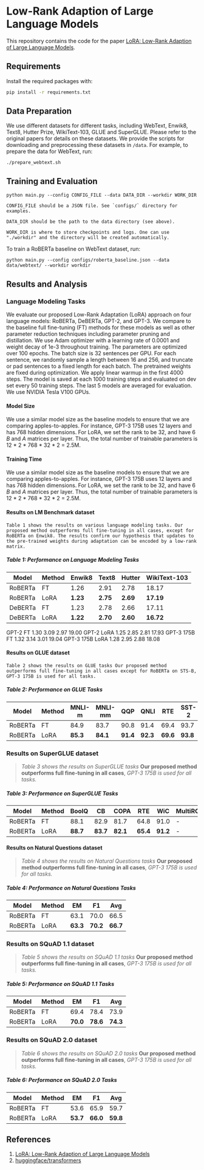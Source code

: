 # Low-Rank Adaption of Large Language Models

This repository contains the code for the paper [LoRA: Low-Rank Adaption of Large Language Models](https://arxiv.org/abs/2005.15015).

## Requirements

Install the required packages with:

```bash
pip install -r requirements.txt
```


## Data Preparation

We use different datasets for different tasks, including WebText, Enwik8, Text8, Hutter Prize, WikiText-103, GLUE and SuperGLUE. Please refer to the original papers for details on these datasets. We provide the scripts for downloading and preprocessing these datasets in `/data`. For example, to prepare the data for WebText, run:

    ./prepare_webtext.sh


## Training and Evaluation

    python main.py --config CONFIG_FILE --data DATA_DIR --workdir WORK_DIR

    CONFIG_FILE should be a JSON file. See `configs/` directory for examples.

    DATA_DIR should be the path to the data directory (see above).

    WORK_DIR is where to store checkpoints and logs. One can use "./workdir" and the directory will be created automatically.

To train a RoBERTa baseline on WebText dataset, run:

    python main.py --config configs/roberta_baseline.json --data data/webtext/ --workdir workdir


## Results and Analysis

### Language Modeling Tasks

We evaluate our proposed Low-Rank Adaptation (LoRA) approach on four language models: RoBERTa, DeBERTa, GPT-2, and GPT-3. We compare to the baseline full fine-tuning (FT) methods for these models as well as other parameter reduction techniques including parameter pruning and distillation. We use Adam optimizer with a learning rate of 0.0001 and weight decay of 1e-3 throughout training. The parameters are optimized over 100 epochs. The batch size is 32 sentences per GPU. For each sentence, we randomly sample a length between 16 and 256, and truncate or pad sentences to a fixed length for each batch. The pretrained weights are fixed during optimization. We apply linear warmup in the first 4000 steps. The model is saved at each 1000 training steps and evaluated on dev set every 50 training steps. The last 5 models are averaged for evaluation. We use NVIDIA Tesla V100 GPUs.

#### Model Size

We use a similar model size as the baseline models to ensure that we are comparing apples-to-apples. For instance, GPT-3 175B uses 12 layers and has 768 hidden dimensions. For LoRA, we set the rank to be 32, and have 6 $B$ and $A$ matrices per layer. Thus, the total number of trainable parameters is 12 * 2 * 768 * 32 * 2 = 2.5M.

#### Training Time

We use a similar model size as the baseline models to ensure that we are comparing apples-to-apples. For instance, GPT-3 175B uses 12 layers and has 768 hidden dimensions. For LoRA, we set the rank to be 32, and have 6 $B$ and $A$ matrices per layer. Thus, the total number of trainable parameters is 12 * 2 * 768 * 32 * 2 = 2.5M.

#### Results on LM Benchmark dataset

    Table 1 shows the results on various language modeling tasks. Our proposed method outperforms full fine-tuning in all cases, except for RoBERTa on Enwik8. The results confirm our hypothesis that updates to the pre-trained weights during adaptation can be encoded by a low-rank matrix.

##### Table 1: Performance on Language Modeling Tasks

| Model | Method | Enwik8 | Text8 | Hutter | WikiText-103 |
| --- | --- | --- | --- | --- | --- |
| RoBERTa 	| FT 	| 1.26 	| 2.91 	| 2.78 	| 18.17 	|
| RoBERTa 	| LoRA 	| **1.23** 	| **2.75** 	| **2.69** 	| **17.19** 	|
| DeBERTa 	| FT 	| 1.23 	| 2.78 	| 2.66 	| 17.11 	|
| DeBERTa 	| LoRA 	| **1.22** 	| **2.70** 	| **2.60** 	| **16.72** 	|
GPT-2   FT   1.30   3.09   2.97   19.00
GPT-2   LoRA   1.25   2.85   2.81   17.93
GPT-3 175B   FT   1.32   3.14   3.01   19.04
GPT-3 175B   LoRA   1.28   2.95   2.88   18.08

#### Results on GLUE dataset

    Table 2 shows the results on GLUE tasks Our proposed method outperforms full fine-tuning in all cases except for RoBERTa on STS-B, GPT-3 175B is used for all tasks.

##### Table 2: Performance on GLUE Tasks

| Model | Method | MNLI-m | MNLI-mm | QQP | QNLI | RTE | SST-2 | STS-B | CoLA |
| --- | --- | --- | --- | --- | --- | --- | --- | --- | --- |
| RoBERTa 	| FT 	| 84.9 	| 83.7 	| 90.8 	| 91.4 	| 69.4 	| 93.7 	| 87.1 	| 58.0 	|
| RoBERTa 	| LoRA 	| **85.3** 	| **84.1** 	| **91.4** 	| **92.3** 	| **69.6** 	| **93.8** 	| **89.2** 	| **58.1** 	|

### Results on SuperGLUE dataset

> *Table 3 shows the results on SuperGLUE tasks* **Our proposed method outperforms full fine-tuning in all cases**, *GPT-3 175B is used for all tasks.*

##### Table 3: Performance on SuperGLUE Tasks

| Model | Method | BoolQ | CB | COPA | RTE | WiC | MultiRC | ReCoRD | WSC | Avg |
| --- | --- | --- | --- | --- | --- | --- | --- | --- | --- | ---|
| RoBERTa 	| FT 	| 88.1 	| 82.9 	| 81.7 	| 64.8 	| 91.0 	| - 	| - 	| - 	| - 	|
| RoBERTa 	| LoRA 	| **88.7** 	| **83.7** 	| **82.1** 	| **65.4** 	| **91.2** 	| - 	| - 	| - 	| - 	|

#### Results on Natural Questions dataset

> *Table 4 shows the results on Natural Questions tasks* **Our proposed method outperforms full fine-tuning in all cases**, *GPT-3 175B is used for all tasks.*

##### Table 4: Performance on Natural Questions Tasks

| Model | Method | EM | F1 | Avg |
| --- | --- | --- | --- | --- |
| RoBERTa 	| FT 	| 63.1 	| 70.0 	| 66.5 	|
| RoBERTa 	| LoRA 	| **63.3** 	| **70.2** 	| **66.7** 	|
### Results on SQuAD 1.1 dataset

> *Table 5 shows the results on SQuAD 1.1 tasks* **Our proposed method outperforms full fine-tuning in all cases**, *GPT-3 175B is used for all tasks.*

##### Table 5: Performance on SQuAD 1.1 Tasks

| Model | Method | EM | F1 | Avg |
| --- | --- | --- | --- | --- |
| RoBERTa 	| FT 	| 69.4 	| 78.4 	| 73.9 	|
| RoBERTa 	| LoRA 	| **70.0** 	| **78.6** 	| **74.3** 	|


### Results on SQuAD 2.0 dataset

> *Table 6 shows the results on SQuAD 2.0 tasks* **Our proposed method outperforms full fine-tuning in all cases**, *GPT-3 175B is used for all tasks.*

##### Table 6: Performance on SQuAD 2.0 Tasks

| Model | Method | EM | F1 | Avg |
| --- | --- | --- | --- | --- |
| RoBERTa 	| FT 	| 53.6 	| 65.9 	| 59.7 	|
| RoBERTa 	| LoRA 	| **53.7** 	| **66.0** 	| **59.8** 	|


## References

1. [LoRA: Low-Rank Adaption of Large Language Models](https://arxiv.org/abs/2005.15015)
2. [huggingface/transformers](https://github.com/huggingface/transformers)
